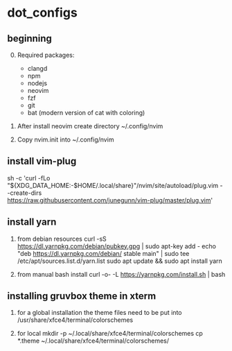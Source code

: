 # dot_configs

## beginning
0) Required packages: 
    - clangd
    - npm
    - nodejs
    - neovim
    - fzf
    - git
    - bat (modern version of cat with coloring)

1) After install neovim create directory ~/.config/nvim
2) Copy nvim.init into ~/.config/nvim

## install vim-plug
sh -c 'curl -fLo "${XDG_DATA_HOME:-$HOME/.local/share}"/nvim/site/autoload/plug.vim --create-dirs \
       https://raw.githubusercontent.com/junegunn/vim-plug/master/plug.vim'

## install yarn
1) from debian resources
    curl -sS https://dl.yarnpkg.com/debian/pubkey.gpg | sudo apt-key add -
    echo "deb https://dl.yarnpkg.com/debian/ stable main" | sudo tee /etc/apt/sources.list.d/yarn.list
    sudo apt update && sudo apt install yarn

2) from manual bash install
    curl -o- -L https://yarnpkg.com/install.sh | bash

## installing gruvbox theme in xterm
1) for a global installation the theme files need to be put into
    /usr/share/xfce4/terminal/colorschemes

2) for local
    mkdir -p ~/.local/share/xfce4/terminal/colorschemes
    cp *.theme ~/.local/share/xfce4/terminal/colorschemes/

